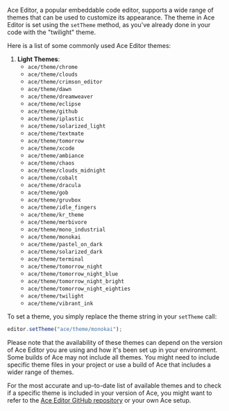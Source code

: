 Ace Editor, a popular embeddable code editor, supports a wide range of themes that can be used to customize its appearance. The theme in Ace Editor is set using the `setTheme` method, as you've already done in your code with the "twilight" theme.

Here is a list of some commonly used Ace Editor themes:

1. **Light Themes**:
   - `ace/theme/chrome`
   - `ace/theme/clouds`
   - `ace/theme/crimson_editor`
   - `ace/theme/dawn`
   - `ace/theme/dreamweaver`
   - `ace/theme/eclipse`
   - `ace/theme/github`
   - `ace/theme/iplastic`
   - `ace/theme/solarized_light`
   - `ace/theme/textmate`
   - `ace/theme/tomorrow`
   - `ace/theme/xcode`
   - `ace/theme/ambiance`
   - `ace/theme/chaos`
   - `ace/theme/clouds_midnight`
   - `ace/theme/cobalt`
   - `ace/theme/dracula`
   - `ace/theme/gob`
   - `ace/theme/gruvbox`
   - `ace/theme/idle_fingers`
   - `ace/theme/kr_theme`
   - `ace/theme/merbivore`
   - `ace/theme/mono_industrial`
   - `ace/theme/monokai`
   - `ace/theme/pastel_on_dark`
   - `ace/theme/solarized_dark`
   - `ace/theme/terminal`
   - `ace/theme/tomorrow_night`
   - `ace/theme/tomorrow_night_blue`
   - `ace/theme/tomorrow_night_bright`
   - `ace/theme/tomorrow_night_eighties`
   - `ace/theme/twilight`
   - `ace/theme/vibrant_ink`

To set a theme, you simply replace the theme string in your `setTheme` call:

```javascript
editor.setTheme("ace/theme/monokai");
```

Please note that the availability of these themes can depend on the version of Ace Editor you are using and how it's been set up in your environment. Some builds of Ace may not include all themes. You might need to include specific theme files in your project or use a build of Ace that includes a wider range of themes.

For the most accurate and up-to-date list of available themes and to check if a specific theme is included in your version of Ace, you might want to refer to the [Ace Editor GitHub repository](https://github.com/ajaxorg/ace) or your own Ace setup.